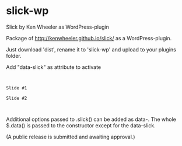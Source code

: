 slick-wp
========

Slick by Ken Wheeler as WordPress-plugin


Package of http://kenwheeler.github.io/slick/ as a WordPress-plugin.

Just download 'dist', rename it to 'slick-wp' and upload to your plugins folder. 


Add "data-slick" as attribute to activate

<code>
<div data-slick>
<div>Slide #1</div>
<div>Slide #2</div>
</div>
</code>

Additional options passed to .slick() can be added as data-<option-name>. The whole $.data() is passed to the constructor except for the data-slick.

(A public release is submitted and awaiting approval.)
